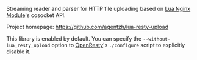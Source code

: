 <!---
    @title         Lua Resty Upload Library
    @creator       Yichun Zhang
    @created       2012-11-12 02:13 GMT
    @modifier      Yichun Zhang
    @modifier_link yichun-zhang
    @modified      
    @changes       1
--->

Streaming reader and parser for HTTP file uploading based on [Lua Nginx Module](lua-nginx-module.html)'s
cosocket API.

Project homepage: https://github.com/agentzh/lua-resty-upload

This library is enabled by default. You can specify the `--without-lua_resty_upload` option
to [OpenResty](openresty.html)'s `./configure` script to explicitly disable it.
